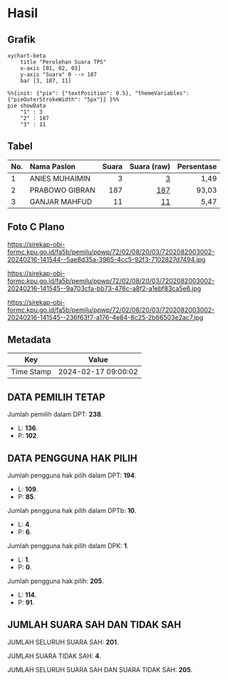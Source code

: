 # Hasil

## Grafik

```mermaid
xychart-beta
    title "Perolehan Suara TPS"
    x-axis [01, 02, 03]
    y-axis "Suara" 0 --> 187
    bar [3, 187, 11]
```

```mermaid
%%{init: {"pie": {"textPosition": 0.5}, "themeVariables": {"pieOuterStrokeWidth": "5px"}} }%%
pie showData
    "1" : 3
    "2" : 187
    "3" : 11
```

## Tabel

| No. | Nama Paslon    | Suara | Suara (raw) | Persentase |
|:--- |:-------------- | -----:| -----------:| ----------:|
| 1   | ANIES MUHAIMIN | 3     | [3][p-1]    | 1,49       |
| 2   | PRABOWO GIBRAN | 187   | [187][p-2]  | 93,03      |
| 3   | GANJAR MAHFUD  | 11    | [11][p-3]   | 5,47       |


[p-1]: https://github.com/gigit-pemilu/pemilu-2024-72-sulawesi-tengah/blob/main/pilpres/hitung-suara/sub/72-sulawesi-tengah/sub/02-poso/sub/08-lore-tengah/sub/2003-doda/sub/002-tps/sub/paslon-1.txt
[p-2]: https://github.com/gigit-pemilu/pemilu-2024-72-sulawesi-tengah/blob/main/pilpres/hitung-suara/sub/72-sulawesi-tengah/sub/02-poso/sub/08-lore-tengah/sub/2003-doda/sub/002-tps/sub/paslon-2.txt
[p-3]: https://github.com/gigit-pemilu/pemilu-2024-72-sulawesi-tengah/blob/main/pilpres/hitung-suara/sub/72-sulawesi-tengah/sub/02-poso/sub/08-lore-tengah/sub/2003-doda/sub/002-tps/sub/paslon-3.txt

## Foto C Plano

https://sirekap-obj-formc.kpu.go.id/fa5b/pemilu/ppwp/72/02/08/20/03/7202082003002-20240216-141544--5ae8d35a-3965-4cc5-92f3-7102827d7494.jpg

https://sirekap-obj-formc.kpu.go.id/fa5b/pemilu/ppwp/72/02/08/20/03/7202082003002-20240216-141545--9a703cfa-bb73-476c-a8f2-a1ebf83ca5e6.jpg

https://sirekap-obj-formc.kpu.go.id/fa5b/pemilu/ppwp/72/02/08/20/03/7202082003002-20240216-141545--236f63f7-a176-4e84-8c25-2b66503e2ac7.jpg


## Metadata

| Key        | Value               |
| ---------- | ------------------- |
| Time Stamp | 2024-02-17 09:00:02 |


## DATA PEMILIH TETAP

Jumlah pemilih dalam DPT: **238**.
 * L: **136**.
 * P: **102**.

## DATA PENGGUNA HAK PILIH

Jumlah pengguna hak pilih dalam DPT: **194**.
 * L: **109**.
 * P: **85**.

Jumlah pengguna hak pilih dalam DPTb: **10**.
 * L: **4**.
 * P: **6**.

Jumlah pengguna hak pilih dalam DPK: **1**.
 * L: **1**.
 * P: **0**.

Jumlah pengguna hak pilih: **205**.
 * L: **114**.
 * P: **91**.

## JUMLAH SUARA SAH DAN TIDAK SAH

JUMLAH SELURUH SUARA SAH: **201**.

JUMLAH SUARA TIDAK SAH: **4**.

JUMLAH SELURUH SUARA SAH DAN SUARA TIDAK SAH: **205**.


